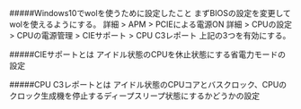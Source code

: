#####Windows10でwolを使うために設定したこと
まずBIOSの設定を変更してwolを使えるようにする。
詳細 > APM
	> PCIEによる電源ON
詳細 > CPUの設定 > CPUの電源管理
	> CIEサポート
	> CPU C3レポート
上記の3つを有効にする。

#####CIEサポートとは
アイドル状態のCPUを休止状態にする省電力モードの設定

#####CPU C3レポートとは
アイドル状態のCPUコアとバスクロック、CPUのクロック生成機を停止するディープスリープ状態にするかどうかの設定
